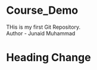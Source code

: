 # Course_Demo
THis is my first Git Repository.
<br>
Author - Junaid Muhammad
<br>
<h1>Heading Change</h1>
